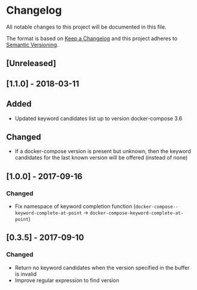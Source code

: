 # Changelog
All notable changes to this project will be documented in this file.

The format is based on [Keep a Changelog](http://keepachangelog.com/en/1.0.0/)
and this project adheres to [Semantic Versioning](http://semver.org/spec/v2.0.0.html).

## [Unreleased]

## [1.1.0] - 2018-03-11

## Added

- Updated keyword candidates list up to version docker-compose 3.6

## Changed

- If a docker-compose version is present but unknown, then the keyword
  candidates for the last known version will be offered (instead of none)

## [1.0.0] - 2017-09-16

### Changed
- Fix namespace of keyword completion function (`docker-compose--keyword-complete-at-point` → `docker-compose-keyword-complete-at-point`)

## [0.3.5] - 2017-09-10

### Changed
- Return no keyword candidates when the version specified in the buffer is invalid
- Improve regular expression to find version
